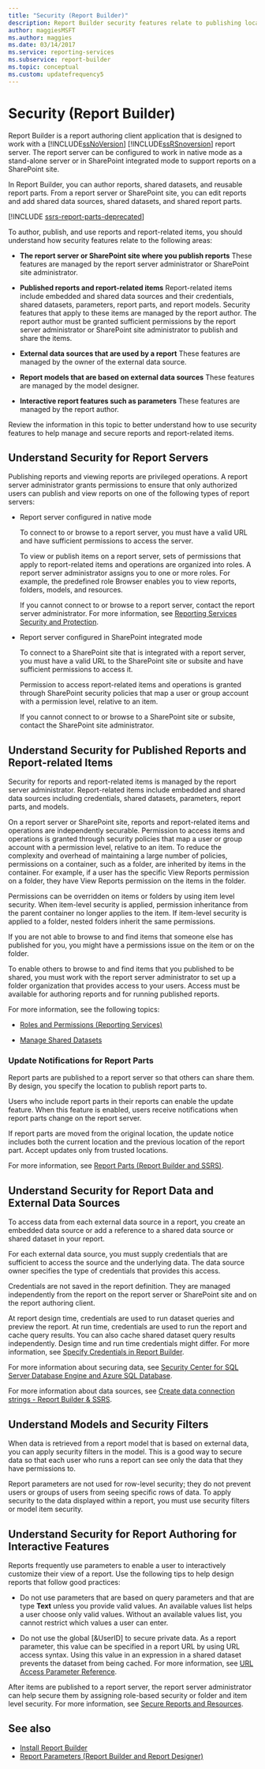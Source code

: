 ```yaml
---
title: "Security (Report Builder)"
description: Report Builder security features relate to publishing locations, published reports, external data sources and models based on them, and interactive features.
author: maggiesMSFT
ms.author: maggies
ms.date: 03/14/2017
ms.service: reporting-services
ms.subservice: report-builder
ms.topic: conceptual
ms.custom: updatefrequency5
---
```

# Security (Report Builder)

  Report Builder is a report authoring client application that is designed to work with a [!INCLUDE[ssNoVersion](../../includes/ssnoversion-md.md)] [!INCLUDE[ssRSnoversion](../../includes/ssrsnoversion-md.md)] report server. The report server can be configured to work in native mode as a stand-alone server or in SharePoint integrated mode to support reports on a SharePoint site.

In Report Builder, you can author reports, shared datasets, and reusable report parts. From a report server or SharePoint site, you can edit reports and add shared data sources, shared datasets, and shared report parts.

[!INCLUDE [ssrs-report-parts-deprecated](../../includes/ssrs-report-parts-deprecated.md)]

To author, publish, and use reports and report-related items, you should understand how security features relate to the following areas:

- **The report server or SharePoint site where you publish reports** These features are managed by the report server administrator or SharePoint site administrator.

- **Published reports and report-related items** Report-related items include embedded and shared data sources and their credentials, shared datasets, parameters, report parts, and report models. Security features that apply to these items are managed by the report author. The report author must be granted sufficient permissions by the report server administrator or SharePoint site administrator to publish and share the items.

- **External data sources that are used by a report** These features are managed by the owner of the external data source.

- **Report models that are based on external data sources** These features are managed by the model designer.

- **Interactive report features such as parameters** These features are managed by the report author.

Review the information in this topic to better understand how to use security features to help manage and secure reports and report-related items.

## <a id="ReportServers"></a> Understand Security for Report Servers

Publishing reports and viewing reports are privileged operations. A report server administrator grants permissions to ensure that only authorized users can publish and view reports on one of the following types of report servers:

- Report server configured in native mode

     To connect to or browse to a report server, you must have a valid URL and have sufficient permissions to access the server.

     To view or publish items on a report server, sets of permissions that apply to report-related items and operations are organized into roles. A report server administrator assigns you to one or more roles. For example, the predefined role Browser enables you to view reports, folders, models, and resources.

     If you cannot connect to or browse to a report server, contact the report server administrator. For more information, see [Reporting Services Security and Protection](../../reporting-services/security/reporting-services-security-and-protection.md).

- Report server configured in SharePoint integrated mode

     To connect to a SharePoint site that is integrated with a report server, you must have a valid URL to the SharePoint site or subsite and have sufficient permissions to access it.

     Permission to access report-related items and operations is granted through SharePoint security policies that map a user or group account with a permission level, relative to an item.

     If you cannot connect to or browse to a SharePoint site or subsite, contact the SharePoint site administrator.

## <a id="Reports"></a> Understand Security for Published Reports and Report-related Items

Security for reports and report-related items is managed by the report server administrator. Report-related items include embedded and shared data sources including credentials, shared datasets, parameters, report parts, and models.

On a report server or SharePoint site, reports and report-related items and operations are independently securable. Permission to access items and operations is granted through security policies that map a user or group account with a permission level, relative to an item. To reduce the complexity and overhead of maintaining a large number of policies, permissions on a container, such as a folder, are inherited by items in the container. For example, if a user has the specific View Reports permission on a folder, they have View Reports permission on the items in the folder.

Permissions can be overridden on items or folders by using item level security. When item-level security is applied, permission inheritance from the parent container no longer applies to the item. If item-level security is applied to a folder, nested folders inherit the same permissions.

If you are not able to browse to and find items that someone else has published for you, you might have a permissions issue on the item or on the folder.

To enable others to browse to and find items that you published to be shared, you must work with the report server administrator to set up a folder organization that provides access to your users. Access must be available for authoring reports and for running published reports.

For more information, see the following topics:

- [Roles and Permissions (Reporting Services)](../../reporting-services/security/roles-and-permissions-reporting-services.md)

- [Manage Shared Datasets](../../reporting-services/report-data/manage-shared-datasets.md)

### Update Notifications for Report Parts

Report parts are published to a report server so that others can share them. By design, you specify the location to publish report parts to.

Users who include report parts in their reports can enable the update feature. When this feature is enabled, users receive notifications when report parts change on the report server.

If report parts are moved from the original location, the update notice includes both the current location and the previous location of the report part. Accept updates only from trusted locations.

For more information, see [Report Parts (Report Builder and SSRS)](../../reporting-services/report-design/report-parts-report-builder-and-ssrs.md).

## <a id="Data"></a> Understand Security for Report Data and External Data Sources

To access data from each external data source in a report, you create an embedded data source or add a reference to a shared data source or shared dataset in your report.

For each external data source, you must supply credentials that are sufficient to access the source and the underlying data. The data source owner specifies the type of credentials that provides this access.

Credentials are not saved in the report definition. They are managed independently from the report on the report server or SharePoint site and on the report authoring client.

At report design time, credentials are used to run dataset queries and preview the report. At run time, credentials are used to run the report and cache query results. You can also cache shared dataset query results independently. Design time and run time credentials might differ. For more information, see [Specify Credentials in Report Builder](../../reporting-services/report-data/specify-credential-and-connection-information-for-report-data-sources.md).

For more information about securing data, see [Security Center for SQL Server Database Engine and Azure SQL Database](../../relational-databases/security/security-center-for-sql-server-database-engine-and-azure-sql-database.md).

For more information about data sources, see [Create data connection strings - Report Builder & SSRS](../report-data/data-connections-data-sources-and-connection-strings-report-builder-and-ssrs.md).

## <a id="Models"></a> Understand Models and Security Filters

When data is retrieved from a report model that is based on external data, you can apply security filters in the model. This is a good way to secure data so that each user who runs a report can see only the data that they have permissions to.

Report parameters are not used for row-level security; they do not prevent users or groups of users from seeing specific rows of data. To apply security to the data displayed within a report, you must use security filters or model item security.

## <a id="Interactive"></a> Understand Security for Report Authoring for Interactive Features

Reports frequently use parameters to enable a user to interactively customize their view of a report. Use the following tips to help design reports that follow good practices:

- Do not use parameters that are based on query parameters and that are type **Text** unless you provide valid values. An available values list helps a user choose only valid values. Without an available values list, you cannot restrict which values a user can enter.

- Do not use the global [&UserID] to secure private data. As a report parameter, this value can be specified in a report URL by using URL access syntax. Using this value in an expression in a shared dataset prevents the dataset from being cached. For more information, see [URL Access Parameter Reference](../../reporting-services/url-access-parameter-reference.md).

After items are published to a report server, the report server administrator can help secure them by assigning role-based security or folder and item level security. For more information, see [Secure Reports and Resources](../../reporting-services/security/secure-reports-and-resources.md).

## See also

- [Install Report Builder](../install-windows/install-report-builder.md)
- [Report Parameters (Report Builder and Report Designer)](../../reporting-services/report-design/report-parameters-report-builder-and-report-designer.md)
